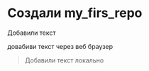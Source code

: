 ﻿# Создали my_firs_repo


Добавили текст

довабиви текст через веб браузер

>Добавили текст локально
